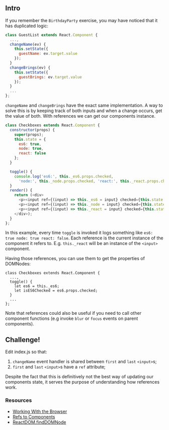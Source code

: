 ## Intro

If you remember the `BirthdayParty` exercise, you may have noticed that it has duplicated logic:

```js
class GuestList extends React.Component {
  ...,
  changeName(ev) {
    this.setState({
      guestName: ev.target.value
    });
  }
  changeBrings(ev) {
    this.setState({
      guestBrings: ev.target.value
    });
  }
  ...
};
```

`changeName` and `changeBrings` have the exact same implementation. A way to solve this is by keeping track of both inputs and when a change occurs, get the value of both. With references we can get our components instance.

```js
class Checkboxes extends React.Component {
  constructor(props) {
    super(props);
    this.state = {
      es6: true,
      node: true,
      react: false
    };
  }

  toggle() {
    console.log('es6:', this._es6.props.checked,
      'node:', this._node.props.checked, 'react:', this._react.props.checked);
  }
  render() {
    return (<div>
      <p><input ref={(input) => this._es6 = input} checked={this.state.es6} onChange={this.toggle.bind(this)} type='checkbox' /></p>
      <p><input ref={(input) => this._node = input} checked={this.state.node} onChange={this.toggle.bind(this)} type='checkbox' /></p>
      <p><input ref={(input) => this._react = input} checked={this.state.react} onChange={this.toggle.bind(this)} type='checkbox' /></p>
    </div>);
  }
};
```

In this example, every time `toggle` is invoked it logs something like `es6: true node: true react: false`. Each reference is the current instance of the component it refers to. E.g. `this._react` will be an instance of the `<input>` component.

Having those references, you can use them to get the properties of DOMNodes:

```
class Checkboxes extends React.Component {
  ...,
  toggle() {
    let es6 = this._es6;
    let isES6Checked = es6.props.checked;
  }
  ...
};
```

Note that references could also be useful if you need to call other component functions (e.g invoke `blur` or `focus` events on parent components).

## Challenge!

Edit index.js so that:
  1. `changeName` event handler is shared between `first` and `last` `<input>`s;
  2. `first` and `last` `<input>`s have a `ref` attribute;

Despite the fact that this is definitively not the best way of updating our components state, it serves the purpose of understanding how references work.

### Resources
  * [Working With the Browser](https://facebook.github.io/react/docs/working-with-the-browser.html)
  * [Refs to Components](https://facebook.github.io/react/docs/more-about-refs.html)
  * [ReactDOM.findDOMNode](https://facebook.github.io/react/docs/top-level-api.html#react.finddomnode)
